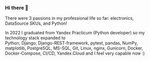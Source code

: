 ### Hi there 👋

There were 3 passions in my professional life so far: electronics, DataSource SKUs, and Python!

In 2022 I graduated from Yandex Practicum (Python developer) so my technology stack expanded to  
Python, Django, Django-REST-framework, pytest, pandas, NumPy, matplotlib, PostgreSQL, MS-SQL, Git, Linux, nginx, Gunicorn, Docker, Docker-Compose, CI/CD, Yandex.Cloud and I feel very capable now :)

<!--
**DmitrySukharev/DmitrySukharev** is a ✨ _special_ ✨ repository because its `README.md` (this file) appears on your GitHub profile.

Here are some ideas to get you started:

- 🔭 I’m currently working on ...
- 🌱 I’m currently learning ...
- 👯 I’m looking to collaborate on ...
- 🤔 I’m looking for help with ...
- 💬 Ask me about ...
- 📫 How to reach me: ...
- 😄 Pronouns: ...
- ⚡ Fun fact: ...
-->
